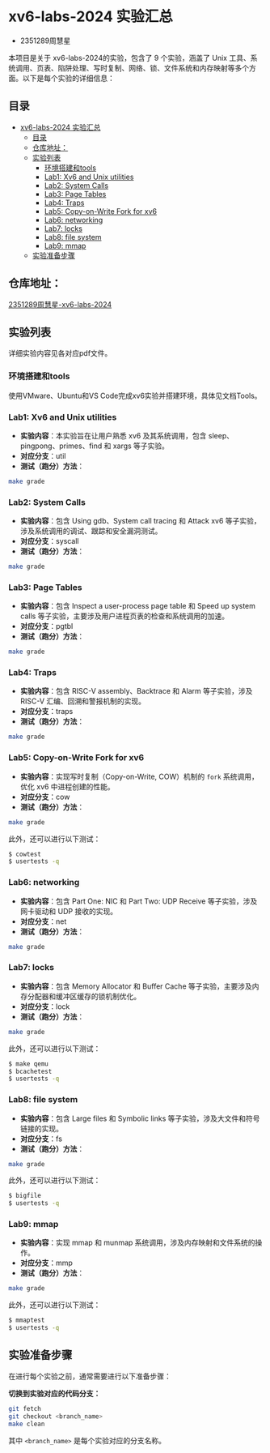 # xv6-labs-2024 实验汇总

- 2351289周慧星

本项目是关于 xv6-labs-2024的实验，包含了 9 个实验，涵盖了 Unix 工具、系统调用、页表、陷阱处理、写时复制、网络、锁、文件系统和内存映射等多个方面。以下是每个实验的详细信息：


## 目录
- [xv6-labs-2024 实验汇总](#xv6-labs-2024-实验汇总)
  - [目录](#目录)
  - [仓库地址：](#仓库地址)
  - [实验列表](#实验列表)
    - [环境搭建和tools](#环境搭建和tools)
    - [Lab1: Xv6 and Unix utilities](#lab1-xv6-and-unix-utilities)
    - [Lab2: System Calls](#lab2-system-calls)
    - [Lab3: Page Tables](#lab3-page-tables)
    - [Lab4: Traps](#lab4-traps)
    - [Lab5: Copy-on-Write Fork for xv6](#lab5-copy-on-write-fork-for-xv6)
    - [Lab6: networking](#lab6-networking)
    - [Lab7: locks](#lab7-locks)
    - [Lab8: file system](#lab8-file-system)
    - [Lab9: mmap](#lab9-mmap)
  - [实验准备步骤](#实验准备步骤)


## 仓库地址：
[2351289周慧星-xv6-labs-2024](https://github.com/xing05188/TJOS-xv6-labs-2024.git)

## 实验列表

详细实验内容见各对应pdf文件。

### 环境搭建和tools

使用VMware、Ubuntu和VS Code完成xv6实验并搭建环境，具体见文档Tools。

### Lab1: Xv6 and Unix utilities
- **实验内容**：本实验旨在让用户熟悉 xv6 及其系统调用，包含 sleep、pingpong、primes、find 和 xargs 等子实验。
- **对应分支**：util
- **测试（跑分）方法**：
```bash
make grade
```

### Lab2: System Calls
- **实验内容**：包含 Using gdb、System call tracing 和 Attack xv6 等子实验，涉及系统调用的调试、跟踪和安全漏洞测试。
- **对应分支**：syscall
- **测试（跑分）方法**：
```bash
make grade
```

### Lab3: Page Tables
- **实验内容**：包含 Inspect a user-process page table 和 Speed up system calls 等子实验，主要涉及用户进程页表的检查和系统调用的加速。
- **对应分支**：pgtbl
- **测试（跑分）方法**：
```bash
make grade
```

### Lab4: Traps
- **实验内容**：包含 RISC-V assembly、Backtrace 和 Alarm 等子实验，涉及 RISC-V 汇编、回溯和警报机制的实现。
- **对应分支**：traps
- **测试（跑分）方法**：
```bash
make grade
```

### Lab5: Copy-on-Write Fork for xv6
- **实验内容**：实现写时复制（Copy-on-Write, COW）机制的 `fork` 系统调用，优化 xv6 中进程创建的性能。
- **对应分支**：cow
- **测试（跑分）方法**：
```bash
make grade
```
此外，还可以进行以下测试：
```bash
$ cowtest
$ usertests -q
```

### Lab6: networking
- **实验内容**：包含 Part One: NIC 和 Part Two: UDP Receive 等子实验，涉及网卡驱动和 UDP 接收的实现。
- **对应分支**：net
- **测试（跑分）方法**：
```bash
make grade
```

### Lab7: locks
- **实验内容**：包含 Memory Allocator 和 Buffer Cache 等子实验，主要涉及内存分配器和缓冲区缓存的锁机制优化。
- **对应分支**：lock
- **测试（跑分）方法**：
```bash
make grade
```
此外，还可以进行以下测试：
```bash
$ make qemu
$ bcachetest
$ usertests -q
```

### Lab8: file system
- **实验内容**：包含 Large files 和 Symbolic links 等子实验，涉及大文件和符号链接的实现。
- **对应分支**：fs
- **测试（跑分）方法**：
```bash
make grade
```
此外，还可以进行以下测试：
```sh
$ bigfile
$ usertests -q
```

### Lab9: mmap
- **实验内容**：实现 mmap 和 munmap 系统调用，涉及内存映射和文件系统的操作。
- **对应分支**：mmp
- **测试（跑分）方法**：
```bash
make grade
```
此外，还可以进行以下测试：
```bash
$ mmaptest
$ usertests -q
```

## 实验准备步骤

在进行每个实验之前，通常需要进行以下准备步骤：

**切换到实验对应的代码分支：**
```bash
git fetch
git checkout <branch_name>
make clean
```
其中 `<branch_name>` 是每个实验对应的分支名称。
